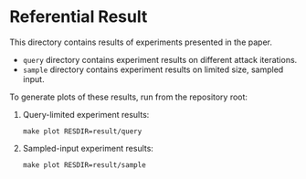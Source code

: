 # Referential Result

This directory contains results of experiments presented in the paper.

- `query` directory contains experiment results on different attack iterations. 
- `sample` directory contains experiment results on limited size, sampled input.

To generate plots of these results, run from the repository root:

1. Query-limited experiment results:

    ```
    make plot RESDIR=result/query
    ```
   
2. Sampled-input experiment results:

    ```
    make plot RESDIR=result/sample
    ```